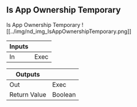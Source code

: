 ## Is App Ownership Temporary
Is App Ownership Temporary
![[../img/nd_img_IsAppOwnershipTemporary.png]]

|Inputs||
|--|--|
| In | Exec |

|Outputs||
|--|--|
| Out | Exec |
| Return Value | Boolean |
